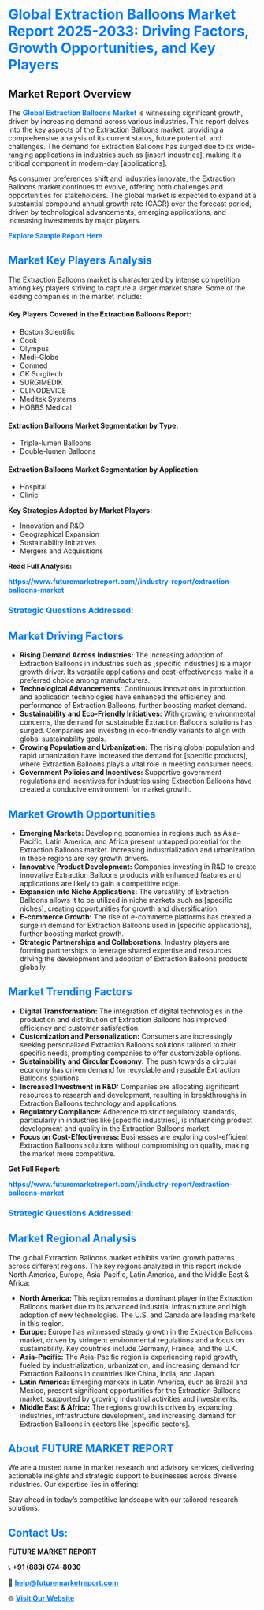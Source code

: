 <h1 style="color: #007BFF;">Global Extraction Balloons Market Report 2025-2033: Driving Factors, Growth Opportunities, and Key Players</h1>

<section id="overview">
<h2>Market Report Overview</h2>
<p>The <a href="https://www.futuremarketreport.com//industry-report/extraction-balloons-market" style="color: #007BFF; text-decoration: none;"><strong>Global Extraction Balloons Market</strong></a> is witnessing significant growth, driven by increasing demand across various industries. This report delves into the key aspects of the Extraction Balloons market, providing a comprehensive analysis of its current status, future potential, and challenges. The demand for Extraction Balloons has surged due to its wide-ranging applications in industries such as [insert industries], making it a critical component in modern-day [applications].</p>
<p>As consumer preferences shift and industries innovate, the Extraction Balloons market continues to evolve, offering both challenges and opportunities for stakeholders. The global market is expected to expand at a substantial compound annual growth rate (CAGR) over the forecast period, driven by technological advancements, emerging applications, and increasing investments by major players.</p>
</section>

<section id="overview">
<p><a href="https://www.futuremarketreport.com//request-sample/reportId=55650" style="color: #007BFF; text-decoration: none;"><strong>Explore Sample Report Here</strong></a></p>
</section>

<section id="key-players">
<h2 style="color: #007BFF;">Market Key Players Analysis</h2>
<p>The Extraction Balloons market is characterized by intense competition among key players striving to capture a larger market share. Some of the leading companies in the market include:</p>
<h4>Key Players Covered in the Extraction Balloons Report:</h4>
<ul><li>Boston Scientific</li><li>Cook</li><li>Olympus</li><li>Medi-Globe</li><li>Conmed</li><li>CK Surgitech</li><li>SURGIMEDIK</li><li>CLINODEVICE</li><li>Meditek Systems</li><li>HOBBS Medical</li></ul>
<h4>Extraction Balloons Market Segmentation by Type:</h4>
<ul><li>Triple-lumen Balloons</li><li>Double-lumen Balloons</li></ul>

<h4>Extraction Balloons Market Segmentation by Application:</h4>
<ul><li>Hospital</li><li>Clinic</li></ul>
<p><strong>Key Strategies Adopted by Market Players:</strong></p>
<ul>
<li>Innovation and R&D</li>
<li>Geographical Expansion</li>
<li>Sustainability Initiatives</li>
<li>Mergers and Acquisitions</li>
</ul>
</section>

<section>
<p><strong>Read Full Analysis: </strong></p><a href="https://www.futuremarketreport.com//industry-report/extraction-balloons-market" style="color: #007BFF; text-decoration: none;"><strong>https://www.futuremarketreport.com//industry-report/extraction-balloons-market</strong></a>
<h3 style="color: #007BFF;">Strategic Questions Addressed:</h3>
</section>

<section id="driving-factors">
<h2 style="color: #007BFF;">Market Driving Factors</h2>
<ul>
<li><strong>Rising Demand Across Industries:</strong> The increasing adoption of Extraction Balloons in industries such as [specific industries] is a major growth driver. Its versatile applications and cost-effectiveness make it a preferred choice among manufacturers.</li>
<li><strong>Technological Advancements:</strong> Continuous innovations in production and application technologies have enhanced the efficiency and performance of Extraction Balloons, further boosting market demand.</li>
<li><strong>Sustainability and Eco-Friendly Initiatives:</strong> With growing environmental concerns, the demand for sustainable Extraction Balloons solutions has surged. Companies are investing in eco-friendly variants to align with global sustainability goals.</li>
<li><strong>Growing Population and Urbanization:</strong> The rising global population and rapid urbanization have increased the demand for [specific products], where Extraction Balloons plays a vital role in meeting consumer needs.</li>
<li><strong>Government Policies and Incentives:</strong> Supportive government regulations and incentives for industries using Extraction Balloons have created a conducive environment for market growth.</li>
</ul>
</section>

<section id="growth-opportunities">
<h2 style="color: #007BFF;">Market Growth Opportunities</h2>
<ul>
<li><strong>Emerging Markets:</strong> Developing economies in regions such as Asia-Pacific, Latin America, and Africa present untapped potential for the Extraction Balloons market. Increasing industrialization and urbanization in these regions are key growth drivers.</li>
<li><strong>Innovative Product Development:</strong> Companies investing in R&D to create innovative Extraction Balloons products with enhanced features and applications are likely to gain a competitive edge.</li>
<li><strong>Expansion into Niche Applications:</strong> The versatility of Extraction Balloons allows it to be utilized in niche markets such as [specific niches], creating opportunities for growth and diversification.</li>
<li><strong>E-commerce Growth:</strong> The rise of e-commerce platforms has created a surge in demand for Extraction Balloons used in [specific applications], further boosting market growth.</li>
<li><strong>Strategic Partnerships and Collaborations:</strong> Industry players are forming partnerships to leverage shared expertise and resources, driving the development and adoption of Extraction Balloons products globally.</li>
</ul>
</section>

<section id="trending-factors">
<h2 style="color: #007BFF;">Market Trending Factors</h2>
<ul>
<li><strong>Digital Transformation:</strong> The integration of digital technologies in the production and distribution of Extraction Balloons has improved efficiency and customer satisfaction.</li>
<li><strong>Customization and Personalization:</strong> Consumers are increasingly seeking personalized Extraction Balloons solutions tailored to their specific needs, prompting companies to offer customizable options.</li>
<li><strong>Sustainability and Circular Economy:</strong> The push towards a circular economy has driven demand for recyclable and reusable Extraction Balloons solutions.</li>
<li><strong>Increased Investment in R&D:</strong> Companies are allocating significant resources to research and development, resulting in breakthroughs in Extraction Balloons technology and applications.</li>
<li><strong>Regulatory Compliance:</strong> Adherence to strict regulatory standards, particularly in industries like [specific industries], is influencing product development and quality in the Extraction Balloons market.</li>
<li><strong>Focus on Cost-Effectiveness:</strong> Businesses are exploring cost-efficient Extraction Balloons solutions without compromising on quality, making the market more competitive.</li>
</ul>
</section>

<section>
<p><strong>Get Full Report: </strong></p><a href="https://www.futuremarketreport.com//industry-report/extraction-balloons-market" style="color: #007BFF; text-decoration: none;"><strong>https://www.futuremarketreport.com//industry-report/extraction-balloons-market</strong></a>
<h3 style="color: #007BFF;">Strategic Questions Addressed:</h3>
</section>


<section id="regional-analysis">
<h2 style="color: #007BFF;">Market Regional Analysis</h2>
<p>The global Extraction Balloons market exhibits varied growth patterns across different regions. The key regions analyzed in this report include North America, Europe, Asia-Pacific, Latin America, and the Middle East & Africa:</p>
<ul>
<li><strong>North America:</strong> This region remains a dominant player in the Extraction Balloons market due to its advanced industrial infrastructure and high adoption of new technologies. The U.S. and Canada are leading markets in this region.</li>
<li><strong>Europe:</strong> Europe has witnessed steady growth in the Extraction Balloons market, driven by stringent environmental regulations and a focus on sustainability. Key countries include Germany, France, and the U.K.</li>
<li><strong>Asia-Pacific:</strong> The Asia-Pacific region is experiencing rapid growth, fueled by industrialization, urbanization, and increasing demand for Extraction Balloons in countries like China, India, and Japan.</li>
<li><strong>Latin America:</strong> Emerging markets in Latin America, such as Brazil and Mexico, present significant opportunities for the Extraction Balloons market, supported by growing industrial activities and investments.</li>
<li><strong>Middle East & Africa:</strong> The region’s growth is driven by expanding industries, infrastructure development, and increasing demand for Extraction Balloons in sectors like [specific sectors].</li>
</ul>
</section>

<footer>
<h2 style="color: #007BFF;">About FUTURE MARKET REPORT</h2>
<p>We are a trusted name in market research and advisory services, delivering actionable insights and strategic support to businesses across diverse industries. Our expertise lies in offering:</p>

<p>Stay ahead in today’s competitive landscape with our tailored research solutions.</p>

<h2 style="color: #007BFF;">Contact Us:</h2>
<p><strong>FUTURE MARKET REPORT</strong></p>
<p>📞 <strong>+91 (883) 074-8030</strong></p>
<p>📧 <strong><a href="mailto:help@futuremarketreport.com" style="color: #007BFF;">help@futuremarketreport.com</a></strong></p>
<p>🌐 <strong><a href="https://www.futuremarketreport.com/" style="color: #007BFF;">Visit Our Website</a></strong></p>
</footer>